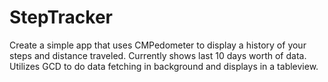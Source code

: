 # StepTracker
Create a simple app that uses CMPedometer to display a history of your steps and distance traveled.
Currently shows last 10 days worth of data.
Utilizes GCD to do data fetching in background and displays in a tableview.

